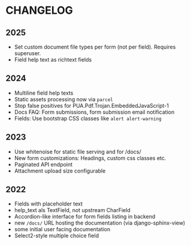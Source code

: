 # CHANGELOG

## 2025

- Set custom document file types per form (not per field). Requires superuser.
- Field help text as richtext fields

## 2024

- Multiline field help texts
- Static assets processing now via `parcel`
- Stop false positives for PUA.Pdf.Trojan.EmbeddedJavaScript-1
- Docs FAQ: Form submissions, form submission email notification
- Fields: Use bootstrap CSS classes like `alert alert-warning`

## 2023

- Use whitenoise for static file serving and for /docs/
- New form customizations: Headings, custom css classes etc.
- Paginated API endpoint
- Attachment upload size configurable

## 2022

- Fields with placeholder text
- help_text als TextField, not upstream CharField
- Accordion-like interface for form fields listing in backend
- new `/docs/` URL hosting the documentation (via django-sphinx-view)
- some initial user facing documentation
- Select2-style multiple choice field
